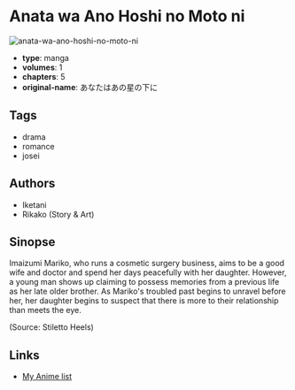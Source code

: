 # Anata wa Ano Hoshi no Moto ni

![anata-wa-ano-hoshi-no-moto-ni](https://cdn.myanimelist.net/images/manga/3/190451.jpg)

-   **type**: manga
-   **volumes**: 1
-   **chapters**: 5
-   **original-name**: あなたはあの星の下に

## Tags

-   drama
-   romance
-   josei

## Authors

-   Iketani
-   Rikako (Story & Art)

## Sinopse

Imaizumi Mariko, who runs a cosmetic surgery business, aims to be a good wife and doctor and spend her days peacefully with her daughter. However, a young man shows up claiming to possess memories from a previous life as her late older brother. As Mariko's troubled past begins to unravel before her, her daughter begins to suspect that there is more to their relationship than meets the eye.

(Source: Stiletto Heels)

## Links

-   [My Anime list](https://myanimelist.net/manga/104017/Anata_wa_Ano_Hoshi_no_Moto_ni)
